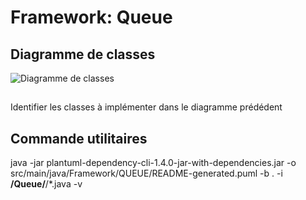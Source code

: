 # Framework: Queue

## Diagramme de classes

![Diagramme de classes](https://www.plantuml.com/plantuml/svg/bP512i8m44NtFKKkq1oXjBIu50GlCAPZYIOPcKpeniCRYs3HjkZcmp3_mVypTHHWITwfpiB0u3sg7fLn42F60a8W0R4K5F6WBobOqKUCKamEjSi4ZiHNVKYOK3UdA0n6Md8EpPDRCUxps9A_0OCGhvWctTfrw6bhFqlwZj_aPYo53O9y1eDVw2pNTcnLblVg7tpIPMhXSgkLbDRLvpz-DR_QrnZw_FK7 "Diagramme de classes")

##
Identifier les classes à implémenter dans le diagramme prédédent

## Commande utilitaires

java -jar plantuml-dependency-cli-1.4.0-jar-with-dependencies.jar -o src/main/java/Framework/QUEUE/README-generated.puml -b . -i **/Queue/**/*.java  -v
